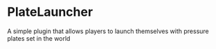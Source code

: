 # PlateLauncher
A simple plugin that allows players to launch themselves with pressure plates set in the world